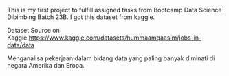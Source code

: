 This is my first project to fulfill assigned tasks from Bootcamp Data Science Dibimbing Batch 23B. I got this dataset from kaggle.

Dataset Source on Kaggle:https://www.kaggle.com/datasets/hummaamqaasim/jobs-in-data/data

Menganalisa pekerjaan dalam bidang data yang paling banyak diminati di negara Amerika dan Eropa.
